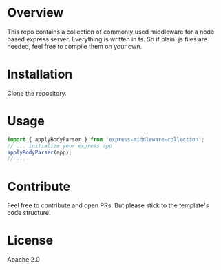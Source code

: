 # Overview
This repo contains a collection of commonly used middleware for a node based express server.
Everything is written in ts. So if plain .js files are needed, feel free to compile them on your own.

# Installation
Clone the repository.

# Usage
```ts
import { applyBodyParser } from 'express-middleware-collection';
// ... initialize your express app
applyBodyParser(app);
// ...
```

# Contribute
Feel free to contribute and open PRs. But please stick to the template's code structure.

# License
Apache 2.0